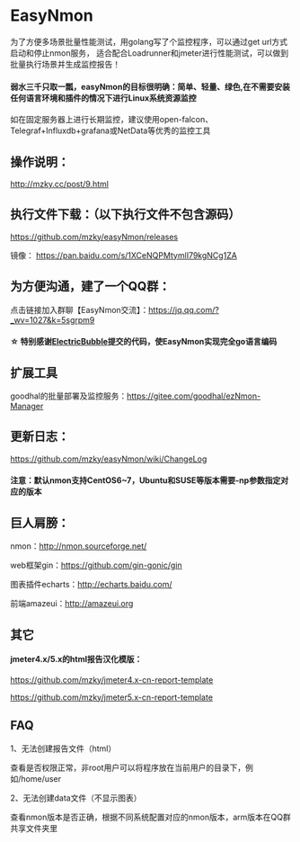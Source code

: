 
#
# EasyNmon

为了方便多场景批量性能测试，用golang写了个监控程序，可以通过get url方式启动和停止nmon服务，
适合配合Loadrunner和jmeter进行性能测试，可以做到批量执行场景并生成监控报告！

#### 弱水三千只取一瓢，easyNmon的目标很明确：简单、轻量、绿色,在不需要安装任何语言环境和插件的情况下进行Linux系统资源监控
如在固定服务器上进行长期监控，建议使用open-falcon、Telegraf+Influxdb+grafana或NetData等优秀的监控工具

##
## 操作说明：

http://mzky.cc/post/9.html

##
## 执行文件下载：（以下执行文件不包含源码）
https://github.com/mzky/easyNmon/releases

镜像：
https://pan.baidu.com/s/1XCeNQPMtymlI79kgNCg1ZA

##
## 为方便沟通，建了一个QQ群：
点击链接加入群聊【EasyNmon交流】：https://jq.qq.com/?_wv=1027&k=5sgrpm9

#### ☆ 特别感谢[ElectricBubble](https://github.com/ElectricBubble)提交的代码，使EasyNmon实现完全go语言编码


##
## 扩展工具

goodhal的批量部署及监控服务：https://gitee.com/goodhal/ezNmon-Manager


##
## 更新日志：

https://github.com/mzky/easyNmon/wiki/ChangeLog

#### 注意：默认nmon支持CentOS6~7，Ubuntu和SUSE等版本需要-np参数指定对应的版本

## 巨人肩膀：

nmon：http://nmon.sourceforge.net/

web框架gin：https://github.com/gin-gonic/gin

图表插件echarts：http://echarts.baidu.com/

前端amazeui：http://amazeui.org


## 其它
#### jmeter4.x/5.x的html报告汉化模版：

https://github.com/mzky/jmeter4.x-cn-report-template

https://github.com/mzky/jmeter5.x-cn-report-template



## FAQ
1、无法创建报告文件（html）

查看是否权限正常，非root用户可以将程序放在当前用户的目录下，例如/home/user

2、无法创建data文件（不显示图表）

查看nmon版本是否正确，根据不同系统配置对应的nmon版本，arm版本在QQ群共享文件夹里

